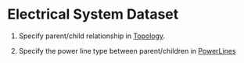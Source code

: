 # Electrical System Dataset

1. Specify parent/child relationship in [Topology](topology.py).

1. Specify the power line type between parent/children in
   [PowerLines](power_lines.py)



